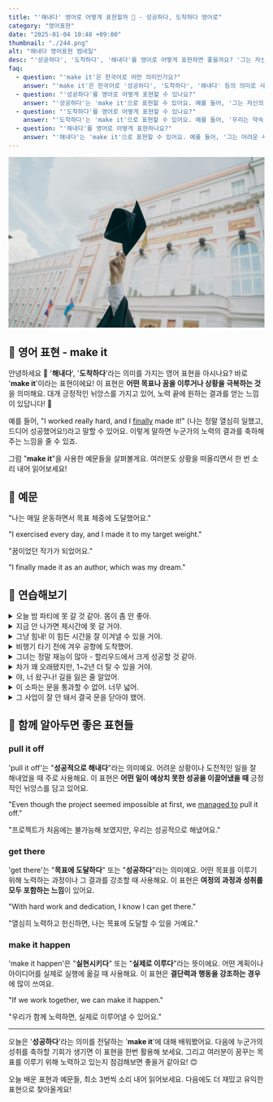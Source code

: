 ```yaml
---
title: "'해내다' 영어로 어떻게 표현할까 💪 - 성공하다, 도착하다 영어로"
category: "영어표현"
date: "2025-01-04 10:48 +09:00"
thumbnail: "./244.png"
alt: "해내다 영어표현 썸네일"
desc: "'성공하다', '도착하다', '해내다'를 영어로 어떻게 표현하면 좋을까요? '그는 자신의 꿈을 이루었어', '우리는 약속 시간에 도착했어', '그는 어려운 시험을 해냈어' 등을 영어로 표현하는 법을 배워봅시다. 다양한 예문을 통해서 연습하고 본인의 표현으로 만들어 보세요."
faq:
  - question: "'make it'은 한국어로 어떤 의미인가요?"
    answer: "'make it'은 한국어로 '성공하다', '도착하다', '해내다' 등의 의미로 사용됩니다."
  - question: "'성공하다'를 영어로 어떻게 표현할 수 있나요?"
    answer: "'성공하다'는 'make it'으로 표현할 수 있어요. 예를 들어, '그는 자신의 꿈을 이루었어'는 'He made it happen'으로 말할 수 있어요."
  - question: "'도착하다'를 영어로 어떻게 표현할 수 있나요?"
    answer: "'도착하다'는 'make it'으로 표현할 수 있어요. 예를 들어, '우리는 약속 시간에 도착했어'는 'We made it on time'으로 말할 수 있어요."
  - question: "'해내다'를 영어로 어떻게 표현하나요?"
    answer: "'해내다'는 'make it'으로 표현할 수 있어요. 예를 들어, '그는 어려운 시험을 해냈어'는 'He made it through the tough exam'으로 표현할 수 있어요."
---
```


![학사모를 들고 있는 손](./244-1.jpg)

## 🌟 영어 표현 - make it

안녕하세요 👋 '**해내다**', '**도착하다**'라는 의미를 가지는 영어 표현을 아시나요? 바로 '**make it**'이라는 표현이에요! 이 표현은 **어떤 목표나 꿈을 이루거나 상황을 극복하는 것**을 의미해요. 대개 긍정적인 뉘앙스를 가지고 있어, 노력 끝에 원하는 결과를 얻는 느낌이 있답니다! 🌟

예를 들어, "I worked really hard, and I [finally](/blog/in-english/182.finally/) made it!" (나는 정말 열심히 일했고, 드디어 성공했어요!)라고 말할 수 있어요. 이렇게 말하면 누군가의 노력의 결과를 축하해주는 느낌을 줄 수 있죠.

<div 
  data-inline-banner="🎉 새해에는 스픽 AI와 함께 영어 공부하자" 
  data-inline-banner-subtext="설날 특별 할인으로 최대 70% 할인! (~2/3)" 
  data-inline-banner-link="https://app.usespeak.com/kr-ko/sale/kr-affiliate-special/?ref=engple-inline"
  data-inline-banner-caption="해당 링크를 통해 구매시 일정액의 수수료를 지급받습니다.">
</div>

그럼 "**make it**"을 사용한 예문들을 살펴볼게요. 여러분도 상황을 떠올리면서 한 번 소리 내어 읽어보세요!

## 📖 예문

"나는 매일 운동하면서 목표 체중에 도달했어요."

"I exercised every day, and I made it to my target weight."

"꿈이었던 작가가 되었어요."

"I finally made it as an author, which was my dream."

## 💬 연습해보기

<details>
<summary>오늘 밤 파티에 못 갈 것 같아. 몸이 좀 안 좋아.</summary>
<span>I don't think I'll make it to the party tonight. I'm feeling <a href="/blog/in-english/099.under-the-weather/">under the weather</a>.</span>
</details>

<details>
<summary>지금 안 나가면 제시간에 못 갈 거야.</summary>
<span>We'll never make it <a href="/blog/vocab-1/043.on-time/">on time</a> if we don't leave now.</span>
</details>

<details>
<summary>그냥 힘내! 이 힘든 시간을 잘 이겨낼 수 있을 거야.</summary>
<span>Just <a href="/blog/in-english/067.hang-in-there/">hang in there</a>! You're gonna make it through this tough time.</span>
</details>

<details>
<summary>비행기 타기 전에 겨우 공항에 도착했어.</summary>
<span>I <a href="/blog/in-english/078.barely/">barely</a> made it to the airport before my flight.</span>
</details>

<details>
<summary>그녀는 정말 재능이 많아 - 할리우드에서 크게 성공할 것 같아.</summary>
<span>She's really talented - I think she'll make it big in Hollywood.</span>
</details>

<details>
<summary>차가 꽤 오래됐지만, 1~2년 더 탈 수 있을 거야.</summary>
<span>The car's pretty old, but it'll make it another year or two.</span>
</details>

<details>
<summary>야, 너 왔구나! 길을 잃은 줄 알았어.</summary>
<span>Hey, you made it! We were worried you got lost.</span>
</details>

<details>
<summary>이 소파는 문을 통과할 수 없어. 너무 넓어.</summary>
<span>This couch won't make it through the doorway. It's too wide.</span>
</details>

<details>
<summary>그 사업이 잘 안 돼서 결국 문을 닫아야 했어.</summary>
<span>The business wasn't making it, so they had to close down.</span>
</details>

## 🤝 함께 알아두면 좋은 표현들

### pull it off

'pull it off'는 "**성공적으로 해내다**"라는 의미예요. 어려운 상황이나 도전적인 일을 잘 해내었을 때 주로 사용해요. 이 표현은 **어떤 일이 예상치 못한 성공을 이끌어냈을 때** 긍정적인 뉘앙스를 담고 있어요.

"Even though the project seemed impossible at first, we [managed to](/blog/in-english/175.manage-to/) pull it off."

"프로젝트가 처음에는 불가능해 보였지만, 우리는 성공적으로 해냈어요."

### get there

'get there'는 "**목표에 도달하다**" 또는 "**성공하다**"라는 의미예요. 어떤 목표를 이루기 위해 노력하는 과정이나 그 결과를 강조할 때 사용해요. 이 표현은 **여정의 과정과 성취를 모두 포함하는 느낌**이 있어요.

"With hard work and dedication, I know I can get there."

"열심히 노력하고 헌신하면, 나는 목표에 도달할 수 있을 거예요."

### make it happen

'make it happen'은 "**실현시키다**" 또는 "**실제로 이루다**"라는 뜻이에요. 어떤 계획이나 아이디어를 실제로 실행에 옮길 때 사용해요. 이 표현은 **결단력과 행동을 강조하는 경우**에 많이 쓰여요.

"If we work together, we can make it happen."

"우리가 함께 노력하면, 실제로 이루어낼 수 있어요."

---

오늘은 '**성공하다**'라는 의미를 전달하는 '**make it**'에 대해 배워봤어요. 다음에 누군가의 성취를 축하할 기회가 생기면 이 표현을 한번 활용해 보세요. 그리고 여러분이 꿈꾸는 목표를 이루기 위해 노력하고 있는지 점검해보면 좋을거 같아요! 😊

오늘 배운 표현과 예문들, 최소 3번씩 소리 내어 읽어보세요. 다음에도 더 재밌고 유익한 표현으로 찾아올게요!
